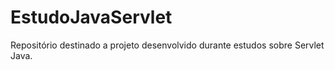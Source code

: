 # EstudoJavaServlet
Repositório destinado a projeto desenvolvido durante estudos sobre Servlet Java.
